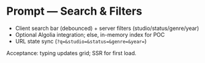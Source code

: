 # Prompt — Search & Filters

- Client search bar (debounced) + server filters (studio/status/genre/year)
- Optional Algolia integration; else, in-memory index for POC
- URL state sync (`?q=&studio=&status=&genre=&year=`)

Acceptance: typing updates grid; SSR for first load.
